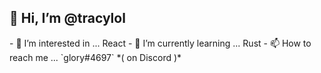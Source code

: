 <h2>👋 Hi, I’m @<bold>tracylol</bold></h2>
- 👀 I’m interested in ... React
- 🌱 I’m currently learning ... Rust
- 📫 How to reach me ... `glory#4697` *( on Discord )*
